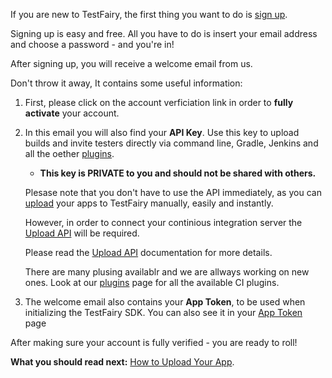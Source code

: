 <!-- # Signup and email Verification -->
 
If you are new to TestFairy, the first thing you want to do is [sign up](http://www.testfairy.com/signup). 

Signing up is easy and free. 
All you have to do is insert your email address and choose a password - and you're in!

After signing up, you will receive a welcome email from us. 

Don't throw it away, It contains some useful information:

 1. First, please click on the account verficiation link in order to **fully activate** your account. 
 
 2. In this email you will also find your **API Key**. 
    Use this key to upload builds and invite testers directly via command line, Gradle, Jenkins and all the oether [plugins](https://docs.testfairy.com/Continuous_Integration/Introduction.html). 
    * **This key is PRIVATE to you and should not be shared with others.**

    Plesase note that you don't have to use the API immediately, as you can [upload](Upload.html) your apps to TestFairy     manually, easily and instantly. 

    However, in order to connect your continious integration server the [Upload API](/Upload_API.html) will be required. 

    Please read the [Upload API](https://docs.testfairy.com/API/Upload_API.html) documentation for more details. 

    There are many plusing availablr and we are allways working on new ones. Look at our [plugins](https://docs.testfairy.com/Continuous_Integration/Introduction.html) page for all the available CI plugins.


 3. The welcome email also contains your **App Token**, to be used when initializing the TestFairy SDK. You can also see it in your [App Token](https://app.testfairy.com/settings/) page 

After making sure your account is fully verified - you are ready to roll!

**What you should read next:** [How to Upload Your App](Upload.html).
